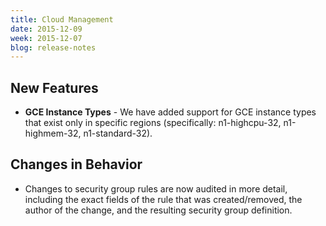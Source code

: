 ```yaml
---
title: Cloud Management
date: 2015-12-09
week: 2015-12-07
blog: release-notes
---
```


## New Features

* **GCE Instance Types** - We have added support for GCE instance types that exist only in specific regions (specifically: n1-highcpu-32, n1-highmem-32, n1-standard-32).

## Changes in Behavior

* Changes to security group rules are now audited in more detail, including the exact fields of the rule that was created/removed, the author of the change, and the resulting security group definition.
